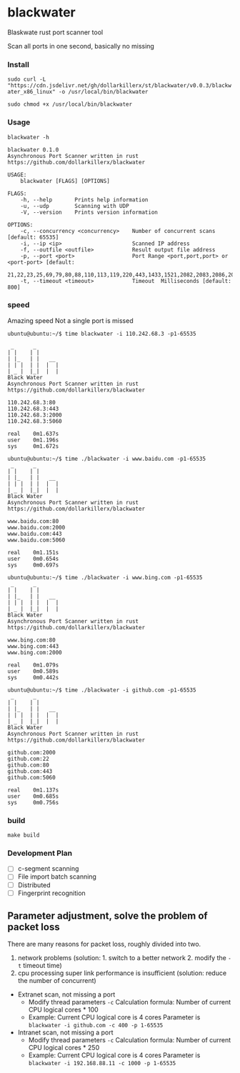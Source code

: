 # blackwater
Blaskwate rust port scanner tool

Scan all ports in one second, basically no missing
### Install
`sudo curl -L "https://cdn.jsdelivr.net/gh/dollarkillerx/st/blackwater/v0.0.3/blackwater_x86_linux" -o /usr/local/bin/blackwater`

`sudo chmod +x /usr/local/bin/blackwater`

### Usage
`blackwater -h`

``` 
blackwater 0.1.0
Asynchronous Port Scanner written in rust  https://github.com/dollarkillerx/blackwater

USAGE:
    blackwater [FLAGS] [OPTIONS]

FLAGS:
    -h, --help       Prints help information
    -u, --udp        Scanning with UDP
    -V, --version    Prints version information

OPTIONS:
    -c, --concurrency <concurrency>    Number of concurrent scans [default: 65535]
    -i, --ip <ip>                      Scanned IP address
    -f, --outfile <outfile>            Result output file address
    -p, --port <port>                  Port Range <port,port,port> or <port-port> [default:
                                       21,22,23,25,69,79,80,88,110,113,119,220,443,1433,1521,2082,2083,2086,2087,2095,2096,2077,2078,3306,3389,5432,6379,8080,9000,9001,9200,9300,11211,27017]
    -t, --timeout <timeout>            Timeout  Milliseconds [default: 800]
```

### speed
Amazing speed Not a single port is missed
``` 
ubuntu@ubuntu:~/$ time blackwater -i 110.242.68.3 -p1-65535

 _      _
| |    | |
| |_   | |   __
| | |  | |  |  |
| _ |  |_|  |  |
Black Water
Asynchronous Port Scanner written in rust
https://github.com/dollarkillerx/blackwater

110.242.68.3:80
110.242.68.3:443
110.242.68.3:2000
110.242.68.3:5060

real    0m1.637s
user    0m1.196s
sys     0m1.672s

ubuntu@ubuntu:~/$ time ./blackwater -i www.baidu.com -p1-65535 
 _      _
| |    | |
| |_   | |   __
| | |  | |  |  |
| _ |  |_|  |  |
Black Water
Asynchronous Port Scanner written in rust
https://github.com/dollarkillerx/blackwater

www.baidu.com:80
www.baidu.com:2000
www.baidu.com:443
www.baidu.com:5060

real    0m1.151s
user    0m0.654s
sys     0m0.697s

ubuntu@ubuntu:~/$ time ./blackwater -i www.bing.com -p1-65535 
 _      _
| |    | |
| |_   | |   __
| | |  | |  |  |
| _ |  |_|  |  |
Black Water
Asynchronous Port Scanner written in rust
https://github.com/dollarkillerx/blackwater

www.bing.com:80
www.bing.com:443
www.bing.com:2000

real    0m1.079s
user    0m0.589s
sys     0m0.442s

ubuntu@ubuntu:~/$ time ./blackwater -i github.com -p1-65535 
 _      _
| |    | |
| |_   | |   __
| | |  | |  |  |
| _ |  |_|  |  |
Black Water
Asynchronous Port Scanner written in rust
https://github.com/dollarkillerx/blackwater

github.com:2000
github.com:22
github.com:80
github.com:443
github.com:5060

real    0m1.137s
user    0m0.685s
sys     0m0.756s
```

### build
`make build`

### Development Plan
- [ ] c-segment scanning
- [ ] File import batch scanning
- [ ] Distributed
- [ ] Fingerprint recognition

## Parameter adjustment, solve the problem of packet loss
There are many reasons for packet loss, roughly divided into two. 
1. network problems (solution: 1. switch to a better network 2. modify the `-t` timeout time) 
2. cpu processing super link performance is insufficient (solution: reduce the number of concurrent)
- Extranet scan, not missing a port
    - Modify thread parameters `-c` Calculation formula: Number of current CPU logical cores * 100
    - Example: Current CPU logical core is 4 cores Parameter is `blackwater -i github.com -c 400 -p 1-65535 `
- Intranet scan, not missing a port
    - Modify thread parameters `-c` Calculation formula: Number of current CPU logical cores * 250
    - Example: Current CPU logical core is 4 cores Parameter is `blackwater -i 192.168.88.11 -c 1000 -p 1-65535 `